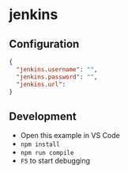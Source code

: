 # jenkins

## Configuration

```json
{
  "jenkins.username": "",
  "jenkins.password": "",
  "jenkins.url":
}
```

## Development

* Open this example in VS Code
* `npm install`
* `npm run compile`
* `F5` to start debugging
